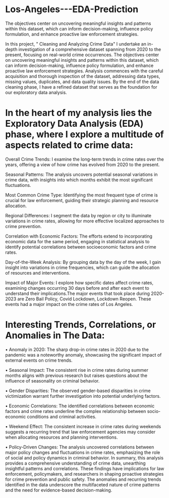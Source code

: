 # Los-Angeles---EDA-Prediction
The objectives center on uncovering meaningful insights and patterns within this dataset, which can inform decision-making, influence policy formulation, and enhance proactive law enforcement strategies. 

In this project, " Cleaning and Analyzing Crime Data" I undertake an in-depth investigation of
a comprehensive dataset spanning from 2020 to the present, focusing on real-world crime
occurrences. The objectives center on uncovering meaningful insights and patterns within this
dataset, which can inform decision-making, influence policy formulation, and enhance proactive
law enforcement strategies. Analysis commences with the careful acquisition and thorough
inspection of the dataset, addressing data types, missing values, duplicates, and data quality
issues. By the end of the data cleaning phase, I have a refined dataset that serves as the
foundation for our exploratory data analysis. 
# In the heart of my analysis lies the Exploratory Data Analysis (EDA) phase, where I explore a multitude of aspects related to crime data:

Overall Crime Trends: I examine the long-term trends in crime rates over the years, offering a
view of how crime has evolved from 2020 to the present.

Seasonal Patterns: The analysis uncovers potential seasonal variations in crime data, with
insights into which months exhibit the most significant fluctuations.

Most Common Crime Type: Identifying the most frequent type of crime is crucial for law
enforcement, guiding their strategic planning and resource allocation.

Regional Differences: I segment the data by region or city to illuminate variations in crime
rates, allowing for more effective localized approaches to crime prevention.

Correlation with Economic Factors: The efforts extend to incorporating economic data for the
same period, engaging in statistical analysis to identify potential correlations between socioeconomic factors and crime rates.

Day-of-the-Week Analysis: By grouping data by the day of the week, I gain insight into
variations in crime frequencies, which can guide the allocation of resources and interventions.

Impact of Major Events: I explore how specific dates affect crime rates, examining changes
occurring 30 days before and after each event to understand their implications.The major events that took place during 2020-2023 are Zero Bail Policy, Covid Lockdown,
Lockdown Reopen. These events had a major impact on the crime rates of Los Angeles. 



# Interesting Trends, Correlations, or Anomalies in The Data:

• Anomaly in 2020: The sharp drop-in crime rates in 2020 due to the pandemic was a
noteworthy anomaly, showcasing the significant impact of external events on crime trends.

• Seasonal Impact: The consistent rise in crime rates during summer months aligns with
previous research but raises questions about the influence of seasonality on criminal
behavior.

• Gender Disparities: The observed gender-based disparities in crime victimization warrant
further investigation into potential underlying factors.

• Economic Correlations: The identified correlations between economic factors and crime
rates underline the complex relationship between socio-economic conditions and criminal
activities.

• Weekend Effect: The consistent increase in crime rates during weekends suggests a recurring
trend that law enforcement agencies may consider when allocating resources and planning
interventions.

• Policy-Driven Changes: The analysis uncovered correlations between major policy changes
and fluctuations in crime rates, emphasizing the role of social and policy dynamics in
criminal behavior. In summary, this analysis provides a comprehensive understanding of
crime data, unearthing insightful patterns and correlations. These findings have implications
for law enforcement, policymakers, and researchers in shaping proactive strategies for crime
prevention and public safety. The anomalies and recurring trends identified in the data
underscore the multifaceted nature of crime patterns and the need for evidence-based
decision-making.



